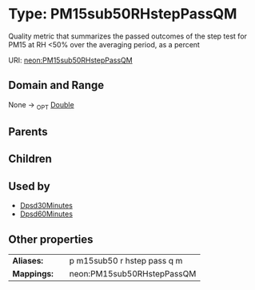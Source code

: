 
# Type: PM15sub50RHstepPassQM


Quality metric that summarizes the passed outcomes of the step test for PM15 at RH <50% over the averaging period, as a percent

URI: [neon:PM15sub50RHstepPassQM](https://data.neonscience.org/PM15sub50RHstepPassQM)


## Domain and Range

None ->  <sub>OPT</sub> [Double](types/Double.md)

## Parents


## Children


## Used by

 * [Dpsd30Minutes](Dpsd30Minutes.md)
 * [Dpsd60Minutes](Dpsd60Minutes.md)

## Other properties

|  |  |  |
| --- | --- | --- |
| **Aliases:** | | p m15sub50 r hstep pass q m |
| **Mappings:** | | neon:PM15sub50RHstepPassQM |

